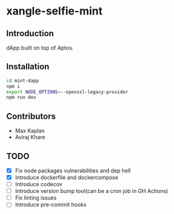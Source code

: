 # xangle-selfie-mint

## Introduction

dApp built on top of Aptos.

## Installation

```bash
cd mint-dapp
npm i
export NODE_OPTIONS=--openssl-legacy-provider
npm run dev
```

## Contributors

 - Max Kaplan
 - Aviraj Khare

## TODO
 - [x] Fix node packages vulnerabilities and dep hell
 - [x] Introduce dockerfile and dockercompose
 - [ ] Introduce codecov
 - [ ] Introduce version bump tool(can be a cron job in GH Actions)
 - [ ] Fix linting issues
 - [ ] Introduce pre-commit hooks
